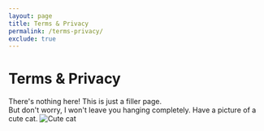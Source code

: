 ```yaml
---
layout: page
title: Terms & Privacy
permalink: /terms-privacy/
exclude: true
---
```

# Terms & Privacy
There's nothing here! This is just a filler page.  
But don't worry, I won't leave you hanging completely. Have a picture of a cute cat.
![Cute cat](https://amazinganimalphotos.com/wp-content/uploads/2013/04/cutest-cat-picture-ever.jpg)